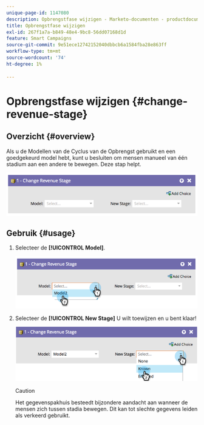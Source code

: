 ```yaml
---
unique-page-id: 1147080
description: Opbrengstfase wijzigen - Marketo-documenten - productdocumentatie
title: Opbrengstfase wijzigen
exl-id: 267f1a7a-b849-48e4-9bc8-56dd07168d1d
feature: Smart Campaigns
source-git-commit: 9e51ece12742152040dbbcb6a1584fba28e863ff
workflow-type: tm+mt
source-wordcount: '74'
ht-degree: 1%

---
```


# Opbrengstfase wijzigen {#change-revenue-stage}

## Overzicht {#overview}

Als u de Modellen van de Cyclus van de Opbrengst gebruikt en een goedgekeurd model hebt, kunt u besluiten om mensen manueel van één stadium aan een andere te bewegen. Deze stap helpt.

![](assets/image2014-9-22-17-3a4-3a59.png)

## Gebruik {#usage}

1. Selecteer de **[!UICONTROL Model]**.

   ![](assets/image2014-9-22-17-3a5-3a4.png)

1. Selecteer de **[!UICONTROL New Stage]** U wilt toewijzen en u bent klaar!

   ![](assets/image2014-9-22-17-5-8.png)

   >[!CAUTION]
   >
   >Het gegevenspakhuis besteedt bijzondere aandacht aan wanneer de mensen zich tussen stadia bewegen. Dit kan tot slechte gegevens leiden als verkeerd gebruikt.

